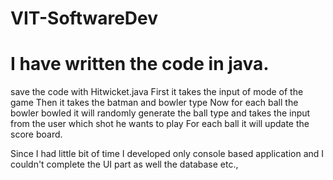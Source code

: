 # VIT-SoftwareDev
# I have written the code in java.
save the code with Hitwicket.java
First it takes the input of mode of the game 
Then it takes the batman and bowler type
Now for each ball the bowler bowled it will randomly generate the ball type and takes the input from the user which shot he wants to play
For each ball it will update the score board.


Since I had little bit of time I developed only console based application and I couldn't complete the UI part as well the database etc.,
